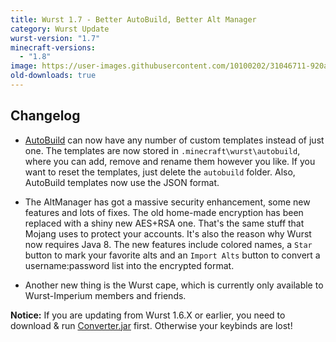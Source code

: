 ```yaml
---
title: Wurst 1.7 - Better AutoBuild, Better Alt Manager
category: Wurst Update
wurst-version: "1.7"
minecraft-versions:
  - "1.8"
image: https://user-images.githubusercontent.com/10100202/31046711-920a12b0-a5fd-11e7-8a1e-32838b9fa048.jpg
old-downloads: true
---
```

## Changelog

- [AutoBuild](https://wiki.wurstclient.net/hack/autobuild) can now have any number of custom templates instead of just one. The templates are now stored in `.minecraft\wurst\autobuild`, where you can add, remove and rename them however you like. If you want to reset the templates, just delete the `autobuild` folder. Also, AutoBuild templates now use the JSON format.

- The AltManager has got a massive security enhancement, some new features and lots of fixes. The old home-made encryption has been replaced with a shiny new AES+RSA one. That's the same stuff that Mojang uses to protect your accounts. It's also the reason why Wurst now requires Java 8. The new features include colored names, a `Star` button to mark your favorite alts and an `Import Alts` button to convert a username:password list into the encrypted format.

- Another new thing is the Wurst cape, which is currently only available to Wurst-Imperium members and friends.

**Notice:** If you are updating from Wurst 1.6.X or earlier, you need to download & run [Converter.jar](https://github.com/Wurst-Imperium/Wurst-MC-1.8/releases/download/v1.7/Converter.jar) first. Otherwise your keybinds are lost!
